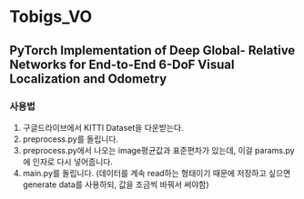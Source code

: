 # Tobigs_VO

## PyTorch Implementation of Deep Global- Relative Networks for End-to-End 6-DoF Visual Localization and Odometry

### 사용법 
1. 구글드라이브에서 KITTI Dataset을 다운받는다.
2. preprocess.py를 돌립니다.
3. preprocess.py에서 나오는 image평균값과 표준편차가 있는데, 이걸 params.py에 인자로 다시 넣어줍니다.
3. main.py를 돌립니다.
(데이터를 계속 read하는 형태이기 때문에 저장하고 싶으면 generate data를 사용하되, 값을 조금씩 바꿔서 써야함)

